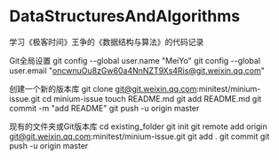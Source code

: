 # DataStructuresAndAlgorithms
学习《极客时间》王争的《数据结构与算法》的代码记录

Git全局设置
git config --global user.name  "MeiYo"
git config --global user.email "oncwnuOu8zGw60a4NnNZT9Xs4Ris@git.weixin.qq.com"

创建一个新的版本库
git clone git@git.weixin.qq.com:minitest/minium-issue.git
cd minium-issue
touch README.md
git add README.md
git commit -m "add README"
git push -u origin master

现有的文件夹或Git版本库
cd existing_folder
git init
git remote add origin git@git.weixin.qq.com:minitest/minium-issue.git
git add .
git commit
git push -u origin master
